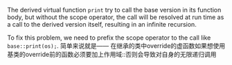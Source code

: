 The derived virtual function `print` try to call the base version in its function body, but without the scope operator, the call will be resolved at run time as a call to the derived version itself, resulting in an infinite recursion.

To fix this problem, we need to prefix the scope operator to the call like `base::print(os);`.
简单来说就是——
在继承的类中override的虚函数如果想使用基类的override前的函数必须要加上作用域::否则会导致对自身的无限递归调用
